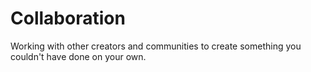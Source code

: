 # Collaboration

Working with other creators and communities to create something you couldn't have done on your own.
